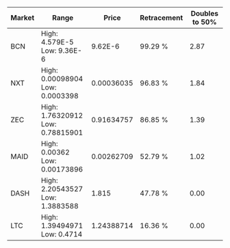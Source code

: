 | Market | Range | Price| Retracement | Doubles to 50% |
| --- | --- | --- | --- | --- |
| BCN | High: 4.579E-5<br />Low: 9.36E-6 | 9.62E-6 | 99.29 % | 2.87 |
| NXT | High: 0.00098904<br />Low: 0.0003398 | 0.00036035 | 96.83 % | 1.84 |
| ZEC | High: 1.76320912<br />Low: 0.78815901 | 0.91634757 | 86.85 % | 1.39 |
| MAID | High: 0.00362<br />Low: 0.00173896 | 0.00262709 | 52.79 % | 1.02 |
| DASH | High: 2.20543527<br />Low: 1.3883588 | 1.815 | 47.78 % | 0.00 |
| LTC | High: 1.39494971<br />Low: 0.4714 | 1.24388714 | 16.36 % | 0.00 |
